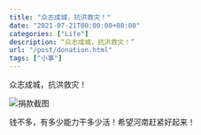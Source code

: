 ```yaml
---
title: "众志成城，抗洪救灾！"
date: "2021-07-21T00:00:00+08:00"
categories: ["Life"]
description: “众志成城，抗洪救灾！”
url: "/post/donation.html"
tags: ["小事"]
---
```


众志成城，抗洪救灾！

![捐款截图](https://img.tujidu.com/image/60f82d8bd6cf1.jpg)

钱不多，有多少能力干多少活！希望河南赶紧好起来！